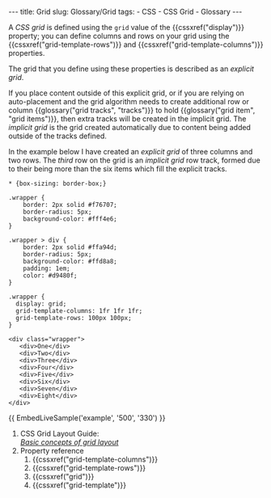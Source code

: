 --- title: Grid slug: Glossary/Grid tags: - CSS - CSS Grid - Glossary ---

A *CSS grid* is defined using the `grid` value of the {{cssxref("display")}} property; you can define columns and rows on your grid using the {{cssxref("grid-template-rows")}} and {{cssxref("grid-template-columns")}} properties.

The grid that you define using these properties is described as an *explicit grid*.

If you place content outside of this explicit grid, or if you are relying on auto-placement and the grid algorithm needs to create additional row or column {{glossary("grid tracks", "tracks")}} to hold {{glossary("grid item", "grid items")}}, then extra tracks will be created in the implicit grid. The *implicit grid* is the grid created automatically due to content being added outside of the tracks defined.

In the example below I have created an *explicit grid* of three columns and two rows. The *third* row on the grid is an *implicit grid* row track, formed due to their being more than the six items which fill the explicit tracks.

    * {box-sizing: border-box;}

    .wrapper {
        border: 2px solid #f76707;
        border-radius: 5px;
        background-color: #fff4e6;
    }

    .wrapper > div {
        border: 2px solid #ffa94d;
        border-radius: 5px;
        background-color: #ffd8a8;
        padding: 1em;
        color: #d9480f;
    }

    .wrapper {
      display: grid;
      grid-template-columns: 1fr 1fr 1fr;
      grid-template-rows: 100px 100px;
    }

    <div class="wrapper">
       <div>One</div>
       <div>Two</div>
       <div>Three</div>
       <div>Four</div>
       <div>Five</div>
       <div>Six</div>
       <div>Seven</div>
       <div>Eight</div>
    </div>

{{ EmbedLiveSample('example', '500', '330') }}

1.  CSS Grid Layout Guide:  
    *[Basic concepts of grid layout](/en-US/docs/Web/CSS/CSS_Grid_Layout/Basic_Concepts_of_Grid_Layout)*
2.  Property reference
    1.  {{cssxref("grid-template-columns")}}
    2.  {{cssxref("grid-template-rows")}}
    3.  {{cssxref("grid")}}
    4.  {{cssxref("grid-template")}}
